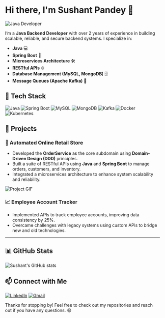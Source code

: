 # Hi there, I'm **Sushant Pandey** 👋

![Java Developer](https://media.giphy.com/media/QHE5gWI0QjqF2/giphy.gif)

I’m a **Java Backend Developer** with over 2 years of experience in building scalable, reliable, and secure backend systems. I specialize in:

- **Java** 💻
- **Spring Boot** 🌱
- **Microservices Architecture** 🛠️
- **RESTful APIs** 🌐
- **Database Management (MySQL, MongoDB)** 🗄️
- **Message Queues (Apache Kafka)** 🔗

## 🔧 Tech Stack

![Java](https://img.shields.io/badge/Java-%23ED8B00.svg?style=for-the-badge&logo=java&logoColor=white)
![Spring Boot](https://img.shields.io/badge/Spring_Boot-%236DB33F.svg?style=for-the-badge&logo=spring&logoColor=white)
![MySQL](https://img.shields.io/badge/MySQL-%2300f.svg?style=for-the-badge&logo=mysql&logoColor=white)
![MongoDB](https://img.shields.io/badge/MongoDB-%234ea94b.svg?style=for-the-badge&logo=mongodb&logoColor=white)
![Kafka](https://img.shields.io/badge/Kafka-%2323ace2.svg?style=for-the-badge&logo=apache-kafka&logoColor=white)
![Docker](https://img.shields.io/badge/Docker-%230db7ed.svg?style=for-the-badge&logo=docker&logoColor=white)
![Kubernetes](https://img.shields.io/badge/Kubernetes-%23326ce5.svg?style=for-the-badge&logo=kubernetes&logoColor=white)

## 🚀 Projects

### 🛒 **Automated Online Retail Store**
- Developed the **OrderService** as the core subdomain using **Domain-Driven Design (DDD)** principles.
- Built a suite of RESTful APIs using **Java** and **Spring Boot** to manage orders, customers, and inventory.
- Integrated a microservices architecture to enhance system scalability and reliability.
  
![Project GIF](https://media.giphy.com/media/26n7b7PjSOZJwVCmY/giphy.gif)

### 📈 **Employee Account Tracker**
- Implemented APIs to track employee accounts, improving data consistency by 25%.
- Overcame challenges with legacy systems using custom APIs to bridge new and old technologies.

---

## 📊 GitHub Stats

![Sushant's GitHub stats](https://github-readme-stats.vercel.app/api?username=sephiroth7484&show_icons=true&theme=radical)


## 📫 Connect with Me

[![LinkedIn](https://img.shields.io/badge/LinkedIn-blue.svg?style=for-the-badge&logo=linkedin)](https://www.linkedin.com/in/sushant7684/)
[![Gmail](https://img.shields.io/badge/Gmail-D14836?style=for-the-badge&logo=gmail&logoColor=white)](mailto:sephi7684@gmail.com)

Thanks for stopping by! Feel free to check out my repositories and reach out if you have any questions. 😄
